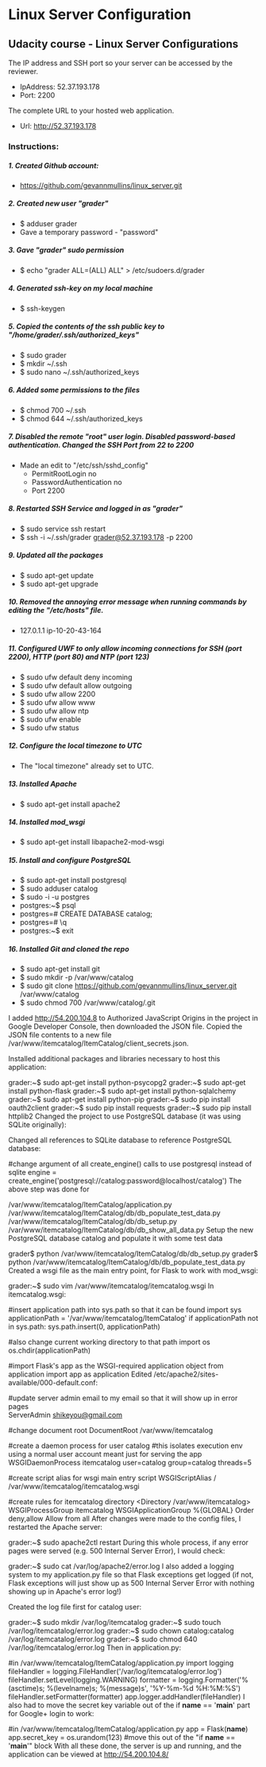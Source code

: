 # Linux Server Configuration

## Udacity course - Linux Server Configurations

The IP address and SSH port so your server can be accessed by the reviewer.
 - IpAddress: 52.37.193.178
 - Port: 2200
    
The complete URL to your hosted web application.
 - Url: http://52.37.193.178

### Instructions:

##### 1. Created Github account:
 - https://github.com/gevannmullins/linux_server.git
 
##### 2. Created new user "grader"
 - $ adduser grader
 - Gave a temporary password - "password"
 
##### 3. Gave "grader" sudo permission
 - $ echo "grader ALL=(ALL) ALL" > /etc/sudoers.d/grader
 
##### 4. Generated ssh-key on my local machine
 - $ ssh-keygen

##### 5. Copied the contents of the ssh public key to "/home/grader/.ssh/authorized_keys"
 - $ sudo grader
 - $ mkdir ~/.ssh
 - $ sudo nano ~/.ssh/authorized_keys

##### 6. Added some permissions to the files
 - $ chmod 700 ~/.ssh
 - $ chmod 644 ~/.ssh/authorized_keys
 
##### 7. Disabled the remote "root" user login. Disabled password-based authentication. Changed the SSH Port from 22 to 2200
 - Made an edit to "/etc/ssh/sshd_config"
    - PermitRootLogin no
    - PasswordAuthentication no
    - Port 2200

##### 8. Restarted SSH Service and logged in as "grader"
 - $ sudo service ssh restart
 - $ ssh -i ~/.ssh/grader grader@52.37.193.178 -p 2200
 
##### 9. Updated all the packages
 - $ sudo apt-get update
 - $ sudo apt-get upgrade
 
##### 10. Removed the annoying error message when running commands by editing the "/etc/hosts" file.
 - 127.0.1.1 ip-10-20-43-164

##### 11. Configured UWF to only allow incoming connections for SSH (port 2200), HTTP (port 80) and NTP (port 123)
 - $ sudo ufw default deny incoming
 - $ sudo ufw default allow outgoing
 - $ sudo ufw allow 2200
 - $ sudo ufw allow www
 - $ sudo ufw allow ntp
 - $ sudo ufw enable
 - $ sudo ufw status

##### 12. Configure the local timezone to UTC
 - The "local timezone" already set to UTC.
 
##### 13. Installed Apache
 - $ sudo apt-get install apache2
 
##### 14. Installed mod_wsgi
 - $ sudo apt-get install libapache2-mod-wsgi
 
##### 15. Install and configure PostgreSQL
 - $ sudo apt-get install postgresql
 - $ sudo adduser catalog
 - $ sudo -i -u postgres
 - postgres:~$ psql
 - postgres=# CREATE DATABASE catalog;
 - postgres=# \q
 - postgres:~$ exit

##### 16. Installed Git and cloned the repo
 - $ sudo apt-get install git
 - $ sudo mkdir -p /var/www/catalog
 - $ sudo git clone https://github.com/gevannmullins/linux_server.git /var/www/catalog
 - $ sudo chmod 700 /var/www/catalog/.git
 
 

I added http://54.200.104.8 to Authorized JavaScript Origins in the project in Google Developer Console, then downloaded the JSON file. 
Copied the JSON file contents to a new file /var/www/itemcatalog/ItemCatalog/client_secrets.json.

Installed additional packages and libraries necessary to host this application:

grader:~$ sudo apt-get install python-psycopg2
grader:~$ sudo apt-get install python-flask
grader:~$ sudo apt-get install python-sqlalchemy
grader:~$ sudo apt-get install python-pip
grader:~$ sudo pip install oauth2client
grader:~$ sudo pip install requests
grader:~$ sudo pip install httplib2
Changed the project to use PostgreSQL database (it was using SQLite originally):

Changed all references to SQLite database to reference PostgreSQL database:

#change argument of all create_engine() calls to use postgresql instead of sqlite
engine = create_engine('postgresql://catalog:password@localhost/catalog')
The above step was done for

/var/www/itemcatalog/ItemCatalog/application.py
/var/www/itemcatalog/ItemCatalog/db/db_populate_test_data.py
/var/www/itemcatalog/ItemCatalog/db/db_setup.py
/var/www/itemcatalog/ItemCatalog/db/db_show_all_data.py
Setup the new PostgreSQL database catalog and populate it with some test data

grader$ python /var/www/itemcatalog/ItemCatalog/db/db_setup.py
grader$ python /var/www/itemcatalog/ItemCatalog/db/db_populate_test_data.py 
Created a wsgi file as the main entry point, for Flask to work with mod_wsgi:

grader:~$ sudo vim /var/www/itemcatalog/itemcatalog.wsgi
In itemcatalog.wsgi:

#insert application path into sys.path so that it can be found
import sys
applicationPath = '/var/www/itemcatalog/ItemCatalog'
if applicationPath not in sys.path:
    sys.path.insert(0, applicationPath)

#also change current working directory to that path
import os
os.chdir(applicationPath)

#import Flask's app as the WSGI-required application object
from application import app as application
Edited /etc/apache2/sites-available/000-default.conf:

#update server admin email to my email so that it will show up in error pages       
ServerAdmin shikeyou@gmail.com

#change document root
DocumentRoot /var/www/itemcatalog

#create a daemon process for user catalog
#this isolates execution env using a normal user account meant just for serving the app
WSGIDaemonProcess itemcatalog user=catalog group=catalog threads=5

#create script alias for wsgi main entry script
WSGIScriptAlias / /var/www/itemcatalog/itemcatalog.wsgi

#create rules for itemcatalog directory
<Directory /var/www/itemcatalog>
    WSGIProcessGroup itemcatalog
    WSGIApplicationGroup %{GLOBAL}
    Order deny,allow
    Allow from all
</Directory>
After changes were made to the config files, I restarted the Apache server:

grader:~$ sudo apache2ctl restart 
During this whole process, if any error pages were served (e.g. 500 Internal Server Error), I would check:

grader:~$ sudo cat /var/log/apache2/error.log
I also added a logging system to my application.py file so that Flask exceptions get logged (if not, Flask exceptions will just show up as 500 Internal Server Error with nothing showing up in Apache's error log!)

Created the log file first for catalog user:

grader:~$ sudo mkdir /var/log/itemcatalog
grader:~$ sudo touch /var/log/itemcatalog/error.log
grader:~$ sudo chown catalog:catalog /var/log/itemcatalog/error.log
grader:~$ sudo chmod 640 /var/log/itemcatalog/error.log
Then in application.py:

#in /var/www/itemcatalog/ItemCatalog/application.py
import logging
fileHandler = logging.FileHandler('/var/log/itemcatalog/error.log')
fileHandler.setLevel(logging.WARNING)
formatter = logging.Formatter('%(asctime)s; %(levelname)s; %(message)s', '%Y-%m-%d %H:%M:%S')
fileHandler.setFormatter(formatter)
app.logger.addHandler(fileHandler)
I also had to move the secret key variable out of the if __name__ == '__main__' part for Google+ login to work:

#in /var/www/itemcatalog/ItemCatalog/application.py
app = Flask(__name__)
app.secret_key = os.urandom(123)  #move this out of the "if __name__ == '__main__'" block 
With all these done, the server is up and running, and the application can be viewed at http://54.200.104.8/


        
        